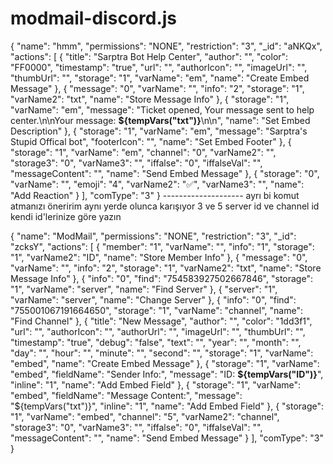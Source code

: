 # modmail-discord.js

{
  "name": "hmm",
  "permissions": "NONE",
  "restriction": "3",
  "_id": "aNKQx",
  "actions": [
    {
      "title": "Sarptra Bot Help Center",
      "author": "",
      "color": "FF0000",
      "timestamp": "true",
      "url": "",
      "authorIcon": "",
      "imageUrl": "",
      "thumbUrl": "",
      "storage": "1",
      "varName": "em",
      "name": "Create Embed Message"
    },
    {
      "message": "0",
      "varName": "",
      "info": "2",
      "storage": "1",
      "varName2": "txt",
      "name": "Store Message Info"
    },
    {
      "storage": "1",
      "varName": "em",
      "message": "Ticket opened, Your message sent to help center.\n\nYour message: **${tempVars(\"txt\")}**\n\n",
      "name": "Set Embed Description"
    },
    {
      "storage": "1",
      "varName": "em",
      "message": "Sarptra's Stupid Offical bot",
      "footerIcon": "",
      "name": "Set Embed Footer"
    },
    {
      "storage": "1",
      "varName": "em",
      "channel": "0",
      "varName2": "",
      "storage3": "0",
      "varName3": "",
      "iffalse": "0",
      "iffalseVal": "",
      "messageContent": "",
      "name": "Send Embed Message"
    },
    {
      "storage": "0",
      "varName": "",
      "emoji": "4",
      "varName2": "✅",
      "varName3": "",
      "name": "Add Reaction"
    }
  ],
  "comType": "3"
}
-------------------- ayrı bi komut atmanızı öneririm aynı yerde olunca karışıyor 3 ve 5 server id ve channel id kendi id'lerinize göre yazın

{
  "name": "ModMail",
  "permissions": "NONE",
  "restriction": "3",
  "_id": "zcksY",
  "actions": [
    {
      "member": "1",
      "varName": "",
      "info": "1",
      "storage": "1",
      "varName2": "ID",
      "name": "Store Member Info"
    },
    {
      "message": "0",
      "varName": "",
      "info": "2",
      "storage": "1",
      "varName2": "txt",
      "name": "Store Message Info"
    },
    {
      "info": "0",
      "find": "754583927502667846",
      "storage": "1",
      "varName": "server",
      "name": "Find Server"
    },
    {
      "server": "1",
      "varName": "server",
      "name": "Change Server"
    },
    {
      "info": "0",
      "find": "755001067191664650",
      "storage": "1",
      "varName": "channel",
      "name": "Find Channel"
    },
    {
      "title": "New Message",
      "author": "",
      "color": "1dd3f1",
      "url": "",
      "authorIcon": "",
      "authorUrl": "",
      "imageUrl": "",
      "thumbUrl": "",
      "timestamp": "true",
      "debug": "false",
      "text": "",
      "year": "",
      "month": "",
      "day": "",
      "hour": "",
      "minute": "",
      "second": "",
      "storage": "1",
      "varName": "embed",
      "name": "Create Embed Message"
    },
    {
      "storage": "1",
      "varName": "embed",
      "fieldName": "Sender Info:",
      "message": "ID: **${tempVars(\"ID\")}**",
      "inline": "1",
      "name": "Add Embed Field"
    },
    {
      "storage": "1",
      "varName": "embed",
      "fieldName": "Message Content:",
      "message": "${tempVars(\"txt\")}",
      "inline": "1",
      "name": "Add Embed Field"
    },
    {
      "storage": "1",
      "varName": "embed",
      "channel": "5",
      "varName2": "channel",
      "storage3": "0",
      "varName3": "",
      "iffalse": "0",
      "iffalseVal": "",
      "messageContent": "",
      "name": "Send Embed Message"
    }
  ],
  "comType": "3"
}
